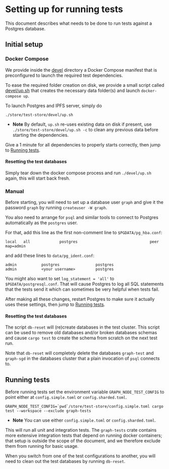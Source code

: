 # Setting up for running tests

This document describes what needs to be done to run tests against a
Postgres database.

## Initial setup

### Docker Compose

We provide inside the [devel](./devel) directory a Docker Compose manifest that is preconfigured to
launch the required test dependencies.

To ease the required folder creation on disk, we provide a small script called [devel/up.sh](./devel/up.sh)
that creates the necessary data folder(s) and launch `docker-compose up`.

To launch Postgres and IPFS server, simply do

```shell
./store/test-store/devel/up.sh
```

- **Note** By default, `up.sh` re-uses existing data on disk if present, use `./store/test-store/devel/up.sh -c` to clean
any previous data before starting the dependencies.

Give a 1 minute for all dependencies to properly starts correctly, then jump to [Running tests](#running-tests).

#### Resetting the test databases

Simply tear down the docker compose process and run `./devel/up.sh` again, this will start back fresh.

### Manual

Before starting, you will need to set up a database user `graph` and give
it the password `graph` by running `createuser -W graph`.

You also need to arrange for `psql` and similar tools to connect to
Postgres automatically as the `postgres` user.

For that, add this line as the first non-comment line to
`$PGDATA/pg_hba.conf`:
```
local   all             postgres                                peer map=admin
```

and add these lines to `data/pg_ident.conf`:
```
admin           postgres                postgres
admin           <your username>         postgres
```

You might also want to set `log_statement = 'all'` to
`$PGDATA/postgresql.conf`. That will cause Postgres to log all SQL
statements that the tests send it which can sometimes be very helpful when
tests fail.

After making all these changes, restart Postgres to make sure it actually
uses these settings, then jump to [Running tests](#running-tests).

#### Resetting the test databases

The script `db-reset` will (re)create databases in the test cluster. This
script can be used to remove old databases and/or broken databases schemas
and cause `cargo test` to create the schema from scratch on the next test
run.

Note that `db-reset` will completely delete the databases `graph-test` and
`graph-sgd` in the databases cluster that a plain invocation of `psql`
connects to.

## Running tests

Before running tests set the environment variable `GRAPH_NODE_TEST_CONFIG`
to point either at `config.simple.toml` or `config.sharded.toml`.

```shell
GRAPH_NODE_TEST_CONFIG=`pwd`/store/test-store/config.simple.toml cargo test --workspace --exclude graph-tests
```

- **Note** You can use either `config.simple.toml` or `config.sharded.toml`.

This will run all unit and integration tests. The `graph-tests` crate contains more
extensive integration tests that depend on running docker containers; that
setup is outside the scope of the document, and we therefore exclude them
from running for basic usage.

When you switch from one of the test configurations to another, you will
need to clean out the test databases by running `db-reset`.
